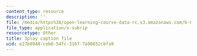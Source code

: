 ```yaml
---
content_type: resource
description: ''
file: /media/https%3A/open-learning-course-data-rc.s3.amazonaws.com/6-046j-design-and-analysis-of-algorithms-spring-2015/e27b8948ceb654fc31677a98652cbfa9_WwMz2fJwUCg.srt
file_type: application/x-subrip
resourcetype: Other
title: 3play caption file
uid: e27b8948-ceb6-54fc-3167-7a98652cbfa9
---
```

